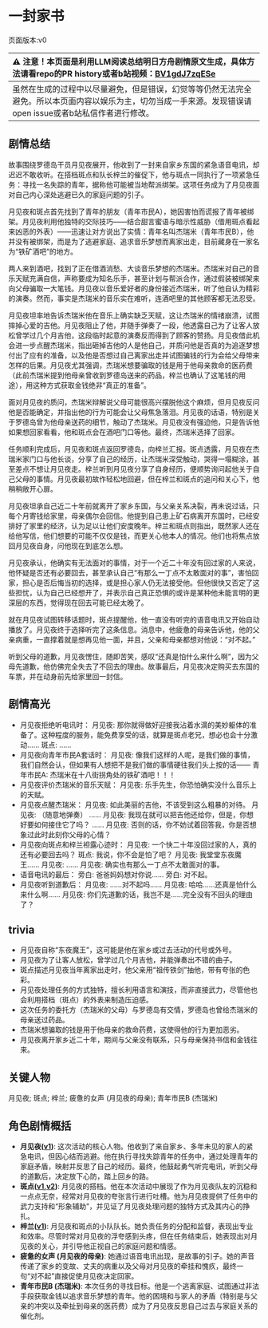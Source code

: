 # 一封家书
页面版本:v0
 

| :warning: 注意！本页面是利用LLM阅读总结明日方舟剧情原文生成，具体方法请看repo的PR history或者b站视频：[BV1gdJ7zqESe](https://www.bilibili.com/video/BV1gdJ7zqESe/)         |
|:----------------------------|
| 虽然在生成的过程中以尽量避免，但是错误，幻觉等等仍然无法完全避免。所以本页面内容以娱乐为主，切勿当成一手来源。发现错误请open issue或者b站私信作者进行修改。|



## 剧情总结
故事围绕罗德岛干员月见夜展开，他收到了一封来自家乡东国的紧急语音电讯，却迟迟不敢收听。在搭档斑点和队长梓兰的催促下，他与斑点一同执行了一项紧急任务：寻找一名失踪的青年，据称他可能被当地帮派绑架。这项任务成为了月见夜面对自己内心深处逃避已久的家庭问题的引子。

月见夜和斑点首先找到了青年的朋友（青年市民A），她因害怕而谎报了青年被绑架。月见夜利用他独特的交际技巧——结合甜言蜜语与暗示性威胁（借用斑点看起来凶恶的外表）——迅速让对方说出了实情：青年名叫杰瑞米（青年市民B），他并没有被绑架，而是为了逃避家庭、追求音乐梦想而离家出走，目前藏身在一家名为“铁矿酒吧”的地方。

两人来到酒吧，找到了正在借酒消愁、大谈音乐梦想的杰瑞米。杰瑞米对自己的音乐天赋充满自信，声称要成为知名乐手，甚至计划与帮派合作，通过假装被绑架来向父母骗取一大笔钱。月见夜以音乐爱好者的身份接近杰瑞米，听了他自认为精彩的演奏。然而，事实是杰瑞米的音乐实在难听，连酒吧里的其他顾客都无法忍受。

月见夜坦率地告诉杰瑞米他在音乐上确实缺乏天赋，这让杰瑞米的情绪崩溃，试图摔掉心爱的吉他。月见夜阻止了他，并随手弹奏了一段，他透露自己为了让客人放松曾学过几个月吉他，这段临时起意的演奏反而得到了顾客的赞扬。月见夜借此机会进一步点醒杰瑞米，指出砸掉吉他的人是他自己，并质问他是否真的为追逐梦想付出了应有的准备，以及他是否想过自己离家出走并试图骗钱的行为会给父母带来怎样的后果。月见夜尤其强调，杰瑞米想要骗取的钱是用于他母亲救命的医药费（此前杰瑞米提到他母亲曾收到罗德岛送来的药品，梓兰也确认了这笔钱的用途），用这种方式获取金钱绝非“真正的准备”。

面对月见夜的质问，杰瑞米辩解说父母可能很高兴摆脱他这个麻烦，但月见夜反问他是否能确定，并指出他的行为可能会让父母焦急落泪。月见夜的话语，特别是关于罗德岛曾为他母亲送药的细节，触动了杰瑞米。月见夜没有强迫他，只是告诉他如果想回家看看，他和斑点会在酒吧门口等他。最终，杰瑞米选择了回家。

任务顺利完成后，月见夜和斑点返回罗德岛，向梓兰汇报。斑点透露，月见夜在杰瑞米家门口与他长谈，分享了自己的经历，让杰瑞米深受触动，哭得一塌糊涂，甚至差点不想让月见夜走。梓兰听到月见夜分享了自身经历，便顺势询问起他关于自己父母的事情。月见夜最初故作轻松地回避，但在梓兰和斑点的追问和关心下，他稍稍敞开心扉。

月见夜坦承自己近二十年前就离开了家乡东国，与父亲关系决裂，再未说过话，只每个月寄钱给家里，母亲偶尔会回信。他提到自己患上矿石病离开东国时，已经安排好了家里的经济，认为足以让他们安度晚年。梓兰和斑点则指出，既然家人还在给他写信，他们想要的可能不仅仅是钱，而更关心他本人的情况。他们也将焦点放回月见夜自身，问他现在到底怎么想。

月见夜承认，他确实有无法面对的事情，对于一个近二十年没有回过家的人来说，他怀疑是否还有必要回去，甚至承认自己“有那么一丁点不太敢面对的事”，害怕回家，担心是否后悔当初的选择，或是担心家人仍无法接受他。但他很快又否定了这些担忧，认为自己已经想开了，并表示自己真正恐惧的或许是某种他未能言明的更深层的东西，觉得现在回去可能已经太晚了。

就在月见夜试图转移话题时，斑点提醒他，他一直没有听完的语音电讯又开始自动播放了。月见夜终于选择听完了这条信息。消息中，他疲惫的母亲告诉他，他的父亲病重，一直撑着就是想再见他一面，并且，父亲和母亲都想对他说：“对不起。”

听到父母的道歉，月见夜愣住，随即苦笑，感叹“还真是怕什么来什么啊”，因为父母先道歉，他仿佛完全失去了不回去的理由。故事最后，月见夜决定购买去东国的车票，并在动身前先给家里回一封信。
## 剧情高光
*   月见夜拒绝听电讯时：
    月见夜: 那你就得做好迎接我沾着水滴的美妙躯体的准备了。这种程度的服务，能免费享受的话，就算是斑点老兄，想必也会十分激动......
    斑点: ......
*   月见夜向青年市民A套话时：
    月见夜: 像我们这样的人呢，是我们做的事情，我们自然会认，但如果有人想把不是我们做的事情硬往我们头上按的话——
    青年市民A: 杰瑞米在十八街拐角处的铁矿酒吧！！！
*   月见夜评价杰瑞米的音乐天赋：
    月见夜: 乐手先生，你恐怕确实没什么音乐上的天赋。
*   月见夜点醒杰瑞米：
    月见夜: 如此美丽的吉他，不该受到这么粗暴的对待。
    月见夜: （随意地弹奏）
    ......
    月见夜: 我现在就可以把吉他还给你，但是，你想好要如何接住它了吗？
    ......
    月见夜: 否则的话，你不妨试着回答我，你是否想象过此时此刻你父母的心情？
*   月见夜向斑点和梓兰袒露心迹时：
    月见夜: 一个快二十年没回过家的人，真的还有必要回去吗？
    斑点: 我说，你不会是怕了吧？
    月见夜: 我堂堂东夜魔王......
    月见夜: ......
    月见夜: 确实也有那么一丁点不太敢面对的事。
*   语音电讯的最后：
    旁白: 爸爸妈妈想对你说......
    旁白: 对不起。
*   月见夜听到道歉后：
    月见夜: ......对不起吗......
    月见夜: 哈哈......还真是怕什么来什么啊......
    月见夜: 你们先道歉的话，我岂不是......完全没有不回头的理由了？
## trivia
*   月见夜自称“东夜魔王”，这可能是他在家乡或过去活动的代号或外号。
*   月见夜为了让客人放松，曾学过几个月吉他，并能弹奏出不错的曲子。
*   斑点描述月见夜当年离家出走时，他父亲用“祖传铁剑”抽他，带有夸张的色彩。
*   月见夜处理任务的方式独特，擅长利用语言和演技，而非直接武力，尽管他也会利用搭档（斑点）的外表来制造压迫感。
*   这次任务的委托方（杰瑞米的父母）与罗德岛有交情，罗德岛也曾给杰瑞米的母亲送过药品。
*   杰瑞米想骗取的钱是用于他母亲的救命药费，这使得他的行为更加恶劣。
*   月见夜离开家乡近二十年，期间与父亲没有联系，只与母亲保持书信和金钱往来。
## 关键人物
月见夜; 斑点; 梓兰; 疲惫的女声 (月见夜的母亲); 青年市民B (杰瑞米)
## 角色剧情概括
-   **月见夜([v1](../chars/char_283_midn.md))**: 这次活动的核心人物。他收到了来自家乡、多年未见的家人的紧急电讯，但因心结而逃避。他在执行寻找失踪青年的任务中，通过处理青年的家庭矛盾，映射并反思了自己的经历。最终，他鼓起勇气听完电讯，听到父母的道歉后，决定放下心防，踏上回乡的路。
-   **斑点([v1](../chars/char_284_spot.md),[v2](../char_v3/char_284_spot.md))**: 月见夜的搭档。他在本次活动中展现了作为月见夜队友的沉稳和一点点无奈，经常对月见夜的夸张言行进行吐槽。他为月见夜提供了任务中的武力支持和“形象辅助”，并见证了月见夜处理问题的独特方式及其内心的挣扎。
-   **梓兰([v1](../chars/char_278_orchid.md))**: 月见夜和斑点的小队队长。她负责任务的分配和监督，表现出专业和效率。尽管时常对月见夜的浮夸感到头疼，但在任务结束后，她表现出对月见夜的关心，并引导他正视自己的家庭问题和情感。
-   **疲惫的女声 (月见夜的母亲)**: 她通过语音电讯出现，是故事的引子。她的声音传递了家乡的变故、丈夫的病重以及父母对月见夜的牵挂和愧疚，最终一句“对不起”直接促使月见夜决定回家。
-   **青年市民B (杰瑞米)**: 本次任务的寻找目标。他是一个逃离家庭、试图通过非法手段获取金钱以追求音乐梦想的青年。他的困境和与家人的矛盾（特别是与父亲的冲突以及牵扯到母亲的医药费）成为了月见夜反思自己过去与家庭关系的催化剂。